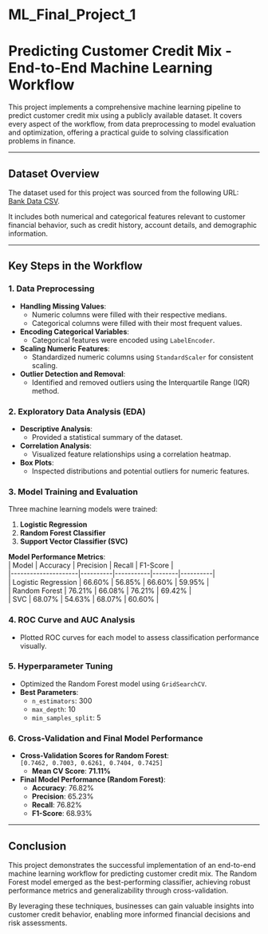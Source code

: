 # ML_Final_Project_1
# Predicting Customer Credit Mix - End-to-End Machine Learning Workflow  

This project implements a comprehensive machine learning pipeline to predict customer credit mix using a publicly available dataset. It covers every aspect of the workflow, from data preprocessing to model evaluation and optimization, offering a practical guide to solving classification problems in finance.  

---

## Dataset Overview  

The dataset used for this project was sourced from the following URL:  
[Bank Data CSV](https://raw.githubusercontent.com/rashakil-ds/Public-Datasets/refs/heads/main/Bank%20Data.csv).  

It includes both numerical and categorical features relevant to customer financial behavior, such as credit history, account details, and demographic information.  

---

## Key Steps in the Workflow  

### 1. Data Preprocessing  
- **Handling Missing Values**:  
  - Numeric columns were filled with their respective medians.  
  - Categorical columns were filled with their most frequent values.  
- **Encoding Categorical Variables**:  
  - Categorical features were encoded using `LabelEncoder`.  
- **Scaling Numeric Features**:  
  - Standardized numeric columns using `StandardScaler` for consistent scaling.  
- **Outlier Detection and Removal**:  
  - Identified and removed outliers using the Interquartile Range (IQR) method.  

### 2. Exploratory Data Analysis (EDA)  
- **Descriptive Analysis**:  
  - Provided a statistical summary of the dataset.  
- **Correlation Analysis**:  
  - Visualized feature relationships using a correlation heatmap.  
- **Box Plots**:  
  - Inspected distributions and potential outliers for numeric features.  

### 3. Model Training and Evaluation  
Three machine learning models were trained:  
1. **Logistic Regression**  
2. **Random Forest Classifier**  
3. **Support Vector Classifier (SVC)**  

**Model Performance Metrics**:  
| Model               | Accuracy | Precision | Recall | F1-Score |  
|---------------------|----------|-----------|--------|----------|  
| Logistic Regression | 66.60%  | 56.85%    | 66.60% | 59.95%   |  
| Random Forest       | 76.21%  | 66.08%    | 76.21% | 69.42%   |  
| SVC                 | 68.07%  | 54.63%    | 68.07% | 60.60%   |  

### 4. ROC Curve and AUC Analysis  
- Plotted ROC curves for each model to assess classification performance visually.  

### 5. Hyperparameter Tuning  
- Optimized the Random Forest model using `GridSearchCV`.  
- **Best Parameters**:  
  - `n_estimators`: 300  
  - `max_depth`: 10  
  - `min_samples_split`: 5  

### 6. Cross-Validation and Final Model Performance  
- **Cross-Validation Scores for Random Forest**:  
  `[0.7462, 0.7003, 0.6261, 0.7404, 0.7425]`  
  - **Mean CV Score**: **71.11%**  
- **Final Model Performance (Random Forest)**:  
  - **Accuracy**: 76.82%  
  - **Precision**: 65.23%  
  - **Recall**: 76.82%  
  - **F1-Score**: 68.93%  

---

## Conclusion  

This project demonstrates the successful implementation of an end-to-end machine learning workflow for predicting customer credit mix. The Random Forest model emerged as the best-performing classifier, achieving robust performance metrics and generalizability through cross-validation.  

By leveraging these techniques, businesses can gain valuable insights into customer credit behavior, enabling more informed financial decisions and risk assessments.  

